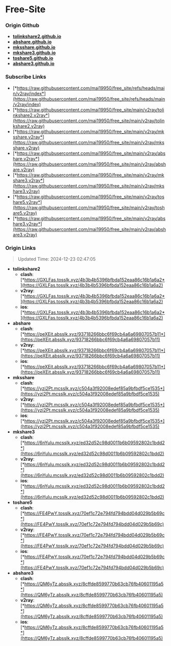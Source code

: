 # Free-Site

### Origin Github

- [**tolinkshare2.github.io**](https://github.com/tolinkshare2/tolinkshare2.github.io)
- [**abshare.github.io**](https://github.com/abshare/abshare.github.io)
- [**mksshare.github.io**](https://github.com/mksshare/mksshare.github.io)
- [**mkshare3.github.io**](https://github.com/mkshare3/mkshare3.github.io)
- [**toshare5.github.io**](https://github.com/toshare5/toshare5.github.io)
- [**abshare3.github.io**](https://github.com/abshare3/abshare3.github.io)

### Subscribe Links

- [*https://raw.githubusercontent.com/mai19950/free_site/refs/heads/main/v2ray/index*](https://raw.githubusercontent.com/mai19950/free_site/refs/heads/main/v2ray/index)
- [*https://raw.githubusercontent.com/mai19950/free_site/main/v2ray/tolinkshare2.v2ray*](https://raw.githubusercontent.com/mai19950/free_site/main/v2ray/tolinkshare2.v2ray)
- [*https://raw.githubusercontent.com/mai19950/free_site/main/v2ray/mksshare.v2ray*](https://raw.githubusercontent.com/mai19950/free_site/main/v2ray/mksshare.v2ray)
- [*https://raw.githubusercontent.com/mai19950/free_site/main/v2ray/abshare.v2ray*](https://raw.githubusercontent.com/mai19950/free_site/main/v2ray/abshare.v2ray)
- [*https://raw.githubusercontent.com/mai19950/free_site/main/v2ray/mkshare3.v2ray*](https://raw.githubusercontent.com/mai19950/free_site/main/v2ray/mkshare3.v2ray)
- [*https://raw.githubusercontent.com/mai19950/free_site/main/v2ray/toshare5.v2ray*](https://raw.githubusercontent.com/mai19950/free_site/main/v2ray/toshare5.v2ray)
- [*https://raw.githubusercontent.com/mai19950/free_site/main/v2ray/abshare3.v2ray*](https://raw.githubusercontent.com/mai19950/free_site/main/v2ray/abshare3.v2ray)

### Origin Links

> Updated Time: 2024-12-23 02:47:05

- **tolinkshare2**
  - **clash**: [*https://GXLFas.tosslk.xyz/4b3b4b5396bfbda152eaa86c16b1a6a2*](https://GXLFas.tosslk.xyz/4b3b4b5396bfbda152eaa86c16b1a6a2)
  - **v2ray**: [*https://GXLFas.tosslk.xyz/4b3b4b5396bfbda152eaa86c16b1a6a2*](https://GXLFas.tosslk.xyz/4b3b4b5396bfbda152eaa86c16b1a6a2)
  - **ios**: [*https://GXLFas.tosslk.xyz/4b3b4b5396bfbda152eaa86c16b1a6a2*](https://GXLFas.tosslk.xyz/4b3b4b5396bfbda152eaa86c16b1a6a2)
- **abshare**
  - **clash**: [*https://peXEit.absslk.xyz/93718266bbc6f69cb4a6a69807057b11*](https://peXEit.absslk.xyz/93718266bbc6f69cb4a6a69807057b11)
  - **v2ray**: [*https://peXEit.absslk.xyz/93718266bbc6f69cb4a6a69807057b11*](https://peXEit.absslk.xyz/93718266bbc6f69cb4a6a69807057b11)
  - **ios**: [*https://peXEit.absslk.xyz/93718266bbc6f69cb4a6a69807057b11*](https://peXEit.absslk.xyz/93718266bbc6f69cb4a6a69807057b11)
- **mksshare**
  - **clash**: [*https://yzi2Pt.mcsslk.xyz/c504a3f92008edef85a9bfbdf5ce1535*](https://yzi2Pt.mcsslk.xyz/c504a3f92008edef85a9bfbdf5ce1535)
  - **v2ray**: [*https://yzi2Pt.mcsslk.xyz/c504a3f92008edef85a9bfbdf5ce1535*](https://yzi2Pt.mcsslk.xyz/c504a3f92008edef85a9bfbdf5ce1535)
  - **ios**: [*https://yzi2Pt.mcsslk.xyz/c504a3f92008edef85a9bfbdf5ce1535*](https://yzi2Pt.mcsslk.xyz/c504a3f92008edef85a9bfbdf5ce1535)
- **mkshare3**
  - **clash**: [*https://6nYuIu.mcsslk.xyz/ed32d52c98d0011b6b09592802c1bdd2*](https://6nYuIu.mcsslk.xyz/ed32d52c98d0011b6b09592802c1bdd2)
  - **v2ray**: [*https://6nYuIu.mcsslk.xyz/ed32d52c98d0011b6b09592802c1bdd2*](https://6nYuIu.mcsslk.xyz/ed32d52c98d0011b6b09592802c1bdd2)
  - **ios**: [*https://6nYuIu.mcsslk.xyz/ed32d52c98d0011b6b09592802c1bdd2*](https://6nYuIu.mcsslk.xyz/ed32d52c98d0011b6b09592802c1bdd2)
- **toshare5**
  - **clash**: [*https://FE4PwY.tosslk.xyz/70ef1c72e794fd794bdd04d029b5b69c*](https://FE4PwY.tosslk.xyz/70ef1c72e794fd794bdd04d029b5b69c)
  - **v2ray**: [*https://FE4PwY.tosslk.xyz/70ef1c72e794fd794bdd04d029b5b69c*](https://FE4PwY.tosslk.xyz/70ef1c72e794fd794bdd04d029b5b69c)
  - **ios**: [*https://FE4PwY.tosslk.xyz/70ef1c72e794fd794bdd04d029b5b69c*](https://FE4PwY.tosslk.xyz/70ef1c72e794fd794bdd04d029b5b69c)
- **abshare3**
  - **clash**: [*https://QM6yTz.absslk.xyz/8cffde8599770b63cb76fb40601195a5*](https://QM6yTz.absslk.xyz/8cffde8599770b63cb76fb40601195a5)
  - **v2ray**: [*https://QM6yTz.absslk.xyz/8cffde8599770b63cb76fb40601195a5*](https://QM6yTz.absslk.xyz/8cffde8599770b63cb76fb40601195a5)
  - **ios**: [*https://QM6yTz.absslk.xyz/8cffde8599770b63cb76fb40601195a5*](https://QM6yTz.absslk.xyz/8cffde8599770b63cb76fb40601195a5)
